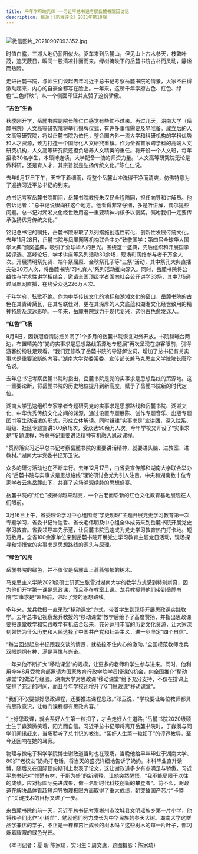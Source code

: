 ```yaml
---
title: 千年学府映光辉 ——习近平总书记考察岳麓书院回访记
description: 稿源：《新湘评论》2021年第18期
---
```

\
![微信图片\_20210907093352.jpg](https://imgs.rednet.cn/data/138/IMAGE_TENANT_LIB/IMAGE/7014973/2021/9/17/ab0a9e681ee249b9b1c87931ea2cf1aa.jpg "微信图片_20210907093352.jpg")



时值白露，三湘大地仍骄阳似火。驱车来到岳麓山，但见山上古木参天，枝繁叶茂，遮天蔽日，瞬间一股清凉扑面而来。绿树掩映下的岳麓书院古朴而灵动，静谧而热腾。

走进岳麓书院，与师生们谈起去年习近平总书记考察岳麓书院的情景，大家不由得激动起来，内心的自豪全都写在脸上。一年来，这所千年学府古色、红色、绿色“三色辉映”，从一个侧面印证并点赞了这份骄傲。



**“古色”生香**

秋季刚开学，岳麓书院副院长陈仁仁感觉有些忙不过来。再过几天，湖南大学（岳麓书院）人文高等研究院将举行揭牌仪式，有许多事情需要及早准备。成立后的人文高等研究院，将以岳麓书院为依托，整合国内外一流大学和科研机构的学科优势和人才资源，致力打造一个国际化人文研究重镇。作为全省首家跨学科的高端人文研究机构，人文高等研究院还担负培养人文精英的重任。将开设一个人文班，每年招收30名学生，本硕博连读，大学配备一流的师资力量。“人文高等研究院无论是做科研，还是育人才，其宗旨就是弘扬传统文化。”陈仁仁说。

去年9月17日下午，天空下着细雨，将整个岳麓山冲洗得干净而清爽，仿佛特意为了迎接习近平总书记的到来。

总书记考察岳麓书院期间，岳麓书院教授朱汉民全程陪同，担任向导和讲解员。他告诉记者：“总书记说很向往这个地方。他看得非常仔细，多是听讲解，偶尔提些问题。总书记对湖湘文化经世致用这一重要精神内核予以褒奖，嘱咐我们一定要传承弘扬优秀传统文化。”

铭记总书记的嘱托，岳麓书院采取了系列措施创造性转化、创新性发展传统文化。去年11月28日，岳麓书院与凤凰网等机构联合主办“致敬国学：第四届全球华人国学大典”颁奖盛典，吸引了全球华人的目光。围绕这一盛典，先后组织和开展国学奖评选、高峰论坛、学术讲座等系列活动30余场，现场和网络参与者千万余人次。开展清明祭先贤、端午祭屈原、金秋祭孔子等“三祭”活动，其中祭孔大典直播突破30万人次，将岳麓书院“习礼育人”系列活动推向深入。同时，岳麓书院将公益性与学术性讲学相结合，邀请全国顶级学者面向社会公开讲学33场，其中7场通过凤凰网直播，在线受众达226万人次。

千年学府，弦歌不绝。作为中华传统文化的地标和湖湘文化的窗口，岳麓书院的古色在其青砖黛瓦，在其名联佳对，更在其深厚的人文底蕴和湖湘文化经世致用的精神特质及深远影响。一年来，岳麓书院致力于现代复兴，这份古色愈发迷人。



**“红色”飞扬**

9月6日，因新冠疫情防控关闭了1个多月的岳麓书院恢复对外开放。书院赫曦台两边，布置精美的“党的实事求是思想路线策源地专题展”再次呈现在游客眼前，引得游客纷纷驻足观看。“我们还修改了岳麓书院的导游解说词，增加了总书记有关实事求是重要论断的内容。”湖南大学党委常委、宣传部长兼马克思主义学院院长唐珍名说。

去年总书记考察岳麓书院时指出，岳麓书院是党的实事求是思想路线的策源地。这一重要论断，将岳麓书院的历史地位提升到新高度，赋予了岳麓书院新的时代定位。

湖南大学迅速组织专家学者专题研究党的实事求是思想路线和岳麓书院、湖湘文化、中华优秀传统文化之间的渊源，通过设置专题展陈、创作专题音乐、出版专题图书等生动活泼的形式，形成立体解读。同时组建“实事求是”宣讲团，深入院系、班级、社区专题宣讲300余场次，受众达50余万人次。今年学校又开设了“实事求是”专题课程，将总书记重要讲话精神有机融入思政课程。

“贯彻落实习近平总书记考察岳麓书院的重要讲话精神，就要进头脑、进教室、进教材。”湖南大学党委书记邓卫说。

众多的研讨活动也在不断举行。去年12月17日，由省委宣传部和湖南大学联合举办的“岳麓书院与实事求是思想路线”理论研讨会尤为引人注目，中央和湖南数十位专家学者云集岳麓山下，共襄了这场溯源续脉的思想盛宴。

岳麓书院的“红色”被擦得越来越亮，一个古老而崭新的红色文化教育基地展现在人们眼前。

3月16日上午，省委理论学习中心组围绕“学史明理”主题开展党史学习教育第一次专题学习，省委书记许达哲、省长毛伟明及中心组全体成员来到岳麓书院开展党史学习教育。省委领导率先示范，让岳麓书院迅速成为党史学习教育热门打卡地。短短数月，全省100余家单位来到岳麓书院开展党史学习教育主题党日活动，现场探寻和领悟党的实事求是思想路线的源头与原理。



**“绿色”闪亮**

岳麓书院的绿色，并不仅仅是岳麓山上蓊蓊郁郁的树木。

马克思主义学院2021级硕士研究生张雪对湖南大学的教学方式感到特别新奇，因为他们开学第一课是思政课，而且不在教室上课。龙兵教授将他们带到岳麓书院“实事求是”匾额前，讲起了党的思想路线。

多年来，龙兵教授一直采取“移动课堂”方式，带着学生到现场开展思政课实践教学。去年总书记视察龙兵教授的“移动课堂”教学后给予了高度赞扬，并指出思政课要把课堂教学和实践教学有机结合起来，充分运用丰富的历史文化资源，让大家深刻领悟为什么历史和人民选择了中国共产党和社会主义，进一步坚定“四个自信”。

“每当回想起总书记跟我交谈的情景，就按捺不住内心的激动。”全国模范教师龙兵双眼炯炯有神，满是喜悦与兴奋。

一年来他不断扩大“移动课堂”的规模，让更多的老师和学生参与进来。同时，他利用今年8月受教育部邀请为国家教育行政学院学员授课的机会，向全国推介“移动课堂”的做法与经验。湖南大学对思政课“移动课堂”给予充分支持，不仅在排课上安排了充足的时间，而且今年学校还增开了6门思政课“移动课堂”。

“我们不仅要抓好思政课程，还要推进课程思政。”邓卫说，“学校要让每位教师都具有思政意识，让每门课程都有思政内容。”

“上好思政课，就会系好人生第一粒扣子，才会走好人生道路。”岳麓书院2020级硕士生于淼漪微笑着，阳光而自信。习近平总书记即将离开岳麓书院时，于淼漪与同学们闻讯赶来，当场聆听了总书记的教诲。“系好人生第一粒扣子”的谆谆教导，至今还回响在她的耳旁。

物理与微电子科学学院博士谢政道当时也在现场，当晚他给早年毕业于湖南大学、80岁“老校友”奶奶打电话，将当天的盛况详细地告诉了奶奶。本科毕业直升读博，随后又在国际顶尖期刊上发表了论文，这让谢政道多少有点满足与骄傲。习近平总书记对“惟楚有材，于斯为盛”的新阐释，让他突然醒悟，“我不能局限于以往的成绩，应对标国际先进成果，做一名新时代科技创新的攀登者”。前不久，谢政道在解决晶体管超短沟导物理极限方面取得了重大成绩，朝突破国产芯片“卡脖子”关键技术的目标又进了一步。

来岳麓书院的前一天，习近平总书记考察郴州市汝城县文明瑶族乡第一片小学，他将孩子们比作“小树苗”，勉励他们努力成长为中华民族的参天大树。湖南大学这群品学兼优的学子，不正是一棵棵茁壮成长的树木吗？这些树木的每一片叶子，都闪烁着耀眼的绿色光芒。

（本刊记者：夏 昕 陈家琦，实习生：周文惠，题图摄影：陈家琦）